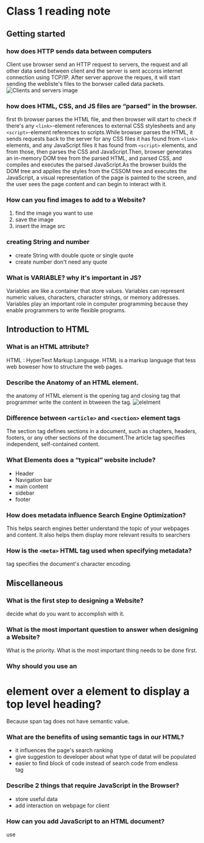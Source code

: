 # Class 1 reading note

## Getting started 
### how does HTTP sends data between computers

Client use browser send an HTTP request to servers, the request and all other data send between client and the server is sent accorss internet connection using TCP/IP.
After server approve the reques, it will start sending the webliste's files to the borwser called data packets.  
![Clients and servers image](https://developer.mozilla.org/en-US/docs/Learn/Getting_started_with_the_web/How_the_Web_works/simple-client-server.png)

### how does HTML, CSS, and JS files are “parsed” in the browser.
first th browser parses the HTML file, and then browser will start to check if there's any `<link>`-element references to external CSS stylesheets and any `<script>`-element references to scripts.While browser parses the HTML, it sends requests back to the server for any CSS files it has found from `<link>` elements, and any JavaScript files it has found from `<script>` elements, and from those, then parses the CSS and JavaScript.Then, browser generates an in-memory DOM tree from the parsed HTML, and parsed CSS, and compiles and executes the parsed JavaScript.As the browser builds the DOM tree and applies the styles from the CSSOM tree and executes the JavaScript, a visual representation of the page is painted to the screen, and the user sees the page content and can begin to interact with it.

### How can you find images to add to a Website?
1. find the image you want to use
2. save the image
3. insert the image src

### creating String and number
- create String with double quote or single quote
- create number don't need any quote

### What is VARIABLE? why it's important in JS?
Variables are like a container that store values. Variables can represent numeric values, characters, character strings, or memory addresses. Variables play an important role in computer programming because they enable programmers to write flexible programs.

## Introduction to HTML
### What is an HTML attribute?
HTML : HyperText Markup Language. HTML is a markup language that tess web boweser how to structure the web pages.

### Describe the Anatomy of an HTML element.
the anatomy of HTML element is the opening tag and closing tag that programmer write the content in btweeen the tag. 
![elelment](https://developer.mozilla.org/en-US/docs/Learn/HTML/Introduction_to_HTML/Getting_started/grumpy-cat-small.png)

### Difference between `<article>` and `<section>` element tags
The section tag defines sections in a document, such as chapters, headers, footers, or any other sections of the document.The article tag specifies independent, self-contained content.

### What Elements does a “typical” website include?
- Header
- Navigation bar
- main content
- sidebar
- footer

### How does metadata influence Search Engine Optimization?
This helps search engines better understand the topic of your webpages and content. It also helps them display more relevant results to searchers

### How is the `<meta>` HTML tag used when specifying metadata?
<meta> tag specifies the document's character encoding.


## Miscellaneous
### What is the first step to designing a Website?
decide what do you want to accomplish with it. 

### What is the most important question to answer when designing a Website?
What is the priority. What is the most important thing needs to be done first. 

### Why should you use an <h1> element over a <span> element to display a top level heading?
Because span tag does not have semantic value. 
  
### What are the benefits of using semantic tags in our HTML?
- it influences the page's search ranking
- give suggestion to developer about what type of datat will be populated 
- easier to find block of code instead of search code from endless <div> tag

### Describe 2 things that require JavaScript in the Browser?
- store useful data
- add interaction on webpage for client

### How can you add JavaScript to an HTML document?
use <script> tag to link HTML and JavaScript

## Things I want to know more about
  I would like to learn more about how JS work and how does the browser handle the code.
